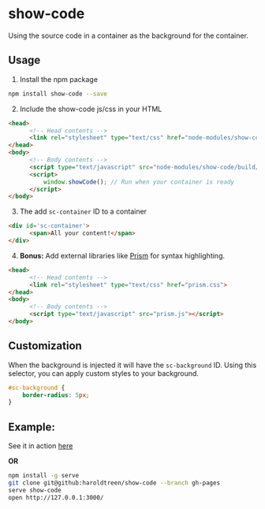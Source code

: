 # show-code
Using the source code in a container as the background for the container.

## Usage

1. Install the npm package
  ```bash
  npm install show-code --save
  ```

2. Include the show-code js/css in your HTML
  ```html
  <head>
        <!-- Head contents -->
        <link rel="stylesheet" type="text/css" href="node-modules/show-code/build/show-code.min.css">
  </head>
  <body>
        <!-- Body contents -->
        <script type="text/javascript" src="node-modules/show-code/build/show-code.min.js"></script>
        <script>
            window.showCode(); // Run when your container is ready
        </script>
  </body>
  ```

3. The add `sc-container` ID to a container
  ```html
  <div id='sc-container'>
        <span>All your content!</span>
  </div>
  ```

4. **Bonus:** Add external libraries like [Prism](http://prismjs.com/index.html) for syntax highlighting.
  ```html
  <head>
        <!-- Head contents -->
        <link rel="stylesheet" type="text/css" href="prism.css">
  </head>
  <body>
        <!-- Body contents -->
        <script type="text/javascript" src="prism.js"></script>
  </body>
  ```

## Customization

When the background is injected it will have the `sc-background` ID. Using this selector, you can apply custom styles to your background.

```css
#sc-background {
    border-radius: 5px;
}
```

## Example:
See it in action [here](https://haroldtreen.github.io/show-code/)

**OR**

```bash
npm install -g serve
git clone git@github:haroldtreen/show-code --branch gh-pages
serve show-code
open http://127.0.0.1:3000/
```
